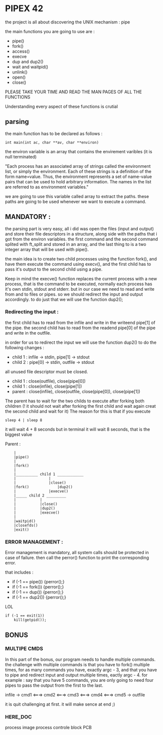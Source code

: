 # PIPEX 42

the project is all about discovering the UNIX mechanism : pipe

the main functions you are going to use are :

* pipe()
* fork()
* access()
* execve
* dup and dup2()
* wait and waitpid()
* unlink()
* open()
* close()

PLEASE TAKE YOUR TIME AND READ THE MAN PAGES OF ALL THE FUNCTIONS

Understanding every aspect of these functions is crutial

## parsing

the main function has to be declared as follows :

```main
int	main(int ac, char **av, char **environ)
```

the environ variable is an array that contains the envirement varibles (it is null terminated)

"Each process has an associated array of strings called the environment list, or simply the environment. Each of these strings is a definition of the form name=value. Thus, the environment represents a set of name-value pairs that can be used to hold arbitrary information. The names in the list are referred to as environment variables."

we are going to use this variable called array to extract the paths. these paths are going to be used whenever we want to execute a command.

## MANDATORY :

the parsing part is very easy, all i did was open the files (input and output) and store their file descriptors in a structure, along side with the paths that i got from the environ variables. the first command and the second command splited with ft_split and stored in an array, and the last thing to is a two integer array that will be used with pipe().

the main idea is to create two child processes using the function fork(), and have them execute the command using execv(), and the first child has to pass it's output to the second child using a pipe.

Keep in mind the execve() function replaces the current process with a new process, that is the command to be executed, normally each process has it's own stdin, stdout and stderr. but in our case we need to read and write from and to files or pipes. so we should redirect the input and output accordingly. to do just that we will use the function dup2();

### Redirecting the input :
the first child has to read from the infile and write in the writeend pipe[1] of the pipe.
the second child has to read from the readend pipe[0] of the pipe and write in the outfile.

in order for us to redirect the input we will use the function dup2() to do the following changes :
* child 1 : infile -> stdin, pipe[1] -> stdout
* child 2 : pipe[0] -> stdin, outfile -> stdout

all unused file descriptor must be closed. 
* child 1 : close(outfile), close(pipe[0])
* child 1 : close(infile), close(pipe[1])
* parent : close(infile), close(outfile, close(pipe[0]), close(pipe[1])

The parent has to wait for the two childs to execute after forking both children (! it should not wait after forking the first child and wait again creat the second child and wait for it)
The reason for this is that if you execute
```
sleep 4 | sleep 8
```
it will wait 4 + 8 seconds
but in terminal it will wait 8 seconds, that is the biggest value



Parent :

		|
		|pipe()
		|
		|fork()
		|
		|__________ child 1 ____________
		|				|
		|				|close()
		|fork()				|dup2()
		|				|execve()
		|_____ child 2 _________
		|			|
		|			|close()
		|			|dup2()
		|			|execve()
		|
		|waitpid()
		|closefds()
		|exit()

### ERROR MANAGEMENT :

Error management is mandatory, all system calls should be protected in case of failure. then call the perror() function to print the corresponding error.

that includes :
* if (-1 == pipe()) {perror();}
* if (-1 == fork()) {perror();}
* if (-1 == dup()) {perror();}
* if (-1 == dup2()) {perror();}

LOL 
```
if (-1 == exit(1))
	kill(getpid());
```

## BONUS

### MULTIPE CMDS

In this part of the bonus, our program needs to handle multiple commands. the challenge with multiple commands is that you have to fork() multiple times, for as many commands you have, exactly argc - 3, and that you have to pipe and redirect input and output multiple times, eactly argc - 4.
for example : say that you have 5 commands, you are only going to need four pipes to pass the output from the first to the last.

infile -> cmd1 <===> cmd2 <===> cmd3 <===> cmd4 <===> cmd5 -> outfile

it is quit challenging at first. it will make sence at end ;)




### HERE_DOC




process image
process controle block PCB
